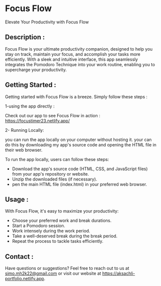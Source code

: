 # Focus Flow

Elevate Your Productivity with Focus Flow

## Description :

Focus Flow is your ultimate productivity companion, designed to help you stay on track, maintain your focus, and accomplish your tasks more efficiently.
With a sleek and intuitive interface, this app seamlessly integrates the Pomodoro Technique into your work routine, enabling you to supercharge your productivity.



## Getting Started :
Getting started with Focus Flow is a breeze. Simply follow these steps :

1-using the app directly : 

Check out our app to see Focus Flow in action : https://focustimer23.netlify.app/

2- Running Locally:

you can run the app locally on your computer without hosting it. your can do this by downloading my app's source code and opening the HTML file in their web browser.

To run the app locally, users can follow these steps:

- Download the app's source code (HTML, CSS, and JavaScript files) from your app's repository or website.
- Unzip the downloaded files (if necessary).
- pen the main HTML file (index.html) in your preferred web browser.

## Usage :
With Focus Flow, it's easy to maximize your productivity:

- Choose your preferred work and break durations.
- Start a Pomodoro session.
- Work intensely during the work period.
- Take a well-deserved break during the break period.
- Repeat the process to tackle tasks efficiently.

## Contact :
Have questions or suggestions? Feel free to reach out to us at simo.mh2k22@gmail.com or visit our website at https://aksachli-portfolio.netlify.app.



